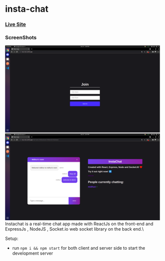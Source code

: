 # insta-chat
### [Live Site](https://insta-chat.netlify.app/)
### ScreenShots
![Chat Application](./Screenshots/sc1.png)
![Chat Application](./Screenshots/sc2.png)
Instachat is a real-time chat app made with ReactJs on the front-end and ExpressJs , NodeJS , Socket.io web socket library on the back end.\

Setup:
- run ```npm i && npm start``` for both client and server side to start the development server

